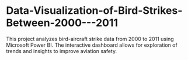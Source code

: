 # Data-Visualization-of-Bird-Strikes-Between-2000---2011
This project analyzes bird-aircraft strike data from 2000 to 2011 using Microsoft Power BI. The interactive dashboard allows for exploration of trends and insights to improve aviation safety.
